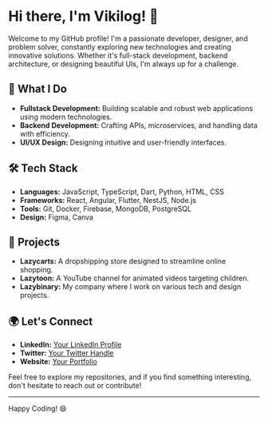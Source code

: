 # Hi there, I'm Vikilog! 👋

Welcome to my GitHub profile! I'm a passionate developer, designer, and problem solver, constantly exploring new technologies and creating innovative solutions. Whether it's full-stack development, backend architecture, or designing beautiful UIs, I'm always up for a challenge.

## 🚀 What I Do

- **Fullstack Development:** Building scalable and robust web applications using modern technologies.
- **Backend Development:** Crafting APIs, microservices, and handling data with efficiency.
- **UI/UX Design:** Designing intuitive and user-friendly interfaces.

## 🛠 Tech Stack

- **Languages:** JavaScript, TypeScript, Dart, Python, HTML, CSS
- **Frameworks:** React, Angular, Flutter, NestJS, Node.js
- **Tools:** Git, Docker, Firebase, MongoDB, PostgreSQL
- **Design:** Figma, Canva

## 💼 Projects

- **Lazycarts:** A dropshipping store designed to streamline online shopping.
- **Lazytoon:** A YouTube channel for animated videos targeting children.
- **Lazybinary:** My company where I work on various tech and design projects.

## 🌍 Let's Connect

- **LinkedIn:** [Your LinkedIn Profile](#)
- **Twitter:** [Your Twitter Handle](#)
- **Website:** [Your Portfolio](#)

Feel free to explore my repositories, and if you find something interesting, don't hesitate to reach out or contribute!

---

Happy Coding! 😄
